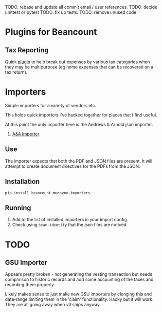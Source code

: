 TODO: rebase and update all commit email / user references.
TODO: decide unittest or pytest
TODO: fix up tests.
TODO: remove unused code

# Plugins for Beancount

## Tax Reporting

Quick [plugin](beancount_muonzoo_plugins/tax_reporting/) to help break out expenses by various tax categories when
they may be multipurpose (eg home expenses that can be recovered on a tax return).

# Importers

Simple importers for a variety of vendors etc.

This holds quick importers I've hacked together for places that I find useful.

At this point the only importer here is the Andrews & Arnold json importer.

1. [A&A Importer](AAImporter/)


## Use

The importer expects that both the PDF and JSON files are present.
It will attempt to create document directives for the PDFs from the JSON.

## Installation

`pip install beancount-muonzoo-importers`

## Running

1. Add to the list of installed importers in your import config
1. Check using `bean-identify` that the json files are noticed.


# TODO

## GSU Importer

Appears pretty broken - not generating the vesting transaction but needs comparison to historic records and
add some accounting of the taxes and recording them properly.

Likely makes sense to just make new GSU importers by clonging this and date-range limiting them in the 'claim' functionality.
Hacky but it will work. They are all going away when v3 ships anyway.

